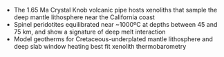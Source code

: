 - The 1.65 Ma Crystal Knob volcanic pipe hosts xenoliths
  that sample the deep mantle lithosphere near the California coast
- Spinel peridotites equilibrated near ~1000ºC at depths between 45 and 75 km,
  and show a signature of deep melt interaction
- Model geotherms for Cretaceous-underplated mantle lithosphere
  and deep slab window heating best fit xenolith thermobarometry

